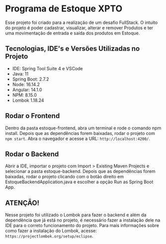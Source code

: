 # Programa de Estoque XPTO 

Esse projeto foi criado para a realização de um desafio FullStack. 
O intuito do projeto é poder cadastrar, visualizar, alterar e remover Produtos e ter uma movimentação de entrada e saída dos produtos em Estoque. 

## Tecnologias, IDE's e Versões Utilizadas no Projeto

* IDE: Spring Tool Suite 4 e VSCode 
* Java: 11
* Spring Boot: 2.7.2
* Node: 16.14.2
* Angular: 14.1.0
* NPM: 8.15.0
* Lombok 1.18.24 

## Rodar o Frontend

Dentro da pasta estoque-frontend, abra um terminal e rode o comando npm install. 
Depois que as dependências forem baixadas, rodar o projeto com `npm start`.
Abra o navegador e acesse a URL: `http://localhost:4200/`.

## Rodar o Backend

Abrir a IDE, importar o projeto com Import > Existing Maven Projects e selecionar a pasta estoque-backend. 
Depois que as dependências forem baixadas, rodar o projeto clicando com o botão direito em EstoqueBackendApplication.java e escolher a opção Run as Spring Boot App.

## ATENÇÃO! 

Nesse projeto foi utilizado o Lombok para fazer o backend e além da dependência que já está no projeto, é necessário fazer a instalação dele na IDE para o correto funcionamento do projeto. 
Para mais informações sobre como fazer a instalação do Lombok, acesse: `https://projectlombok.org/setup/eclipse`.